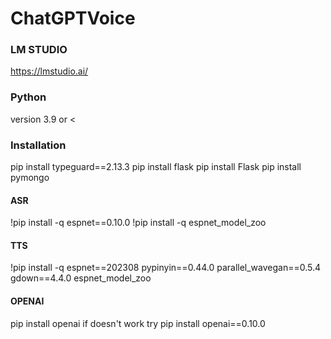 # ChatGPTVoice

### LM STUDIO 
https://lmstudio.ai/

### Python
version 3.9 or < 

### Installation
pip install typeguard==2.13.3
pip install flask
pip install Flask
pip install pymongo

#### ASR
!pip install -q espnet==0.10.0
!pip install -q espnet_model_zoo

#### TTS
!pip install -q espnet==202308 pypinyin==0.44.0 parallel_wavegan==0.5.4 gdown==4.4.0 espnet_model_zoo

#### OPENAI
pip install openai
if doesn't work try
pip install openai==0.10.0
